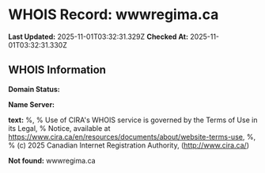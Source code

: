 # WHOIS Record: wwwregima.ca

**Last Updated:** 2025-11-01T03:32:31.329Z
**Checked At:** 2025-11-01T03:32:31.330Z

## WHOIS Information

**Domain Status:** 

**Name Server:** 

**text:** %, % Use of CIRA's WHOIS service is governed by the Terms of Use in its Legal, % Notice, available at https://www.cira.ca/en/resources/documents/about/website-terms-use, %, % (c) 2025 Canadian Internet Registration Authority, (http://www.cira.ca/)

**Not found:** wwwregima.ca


